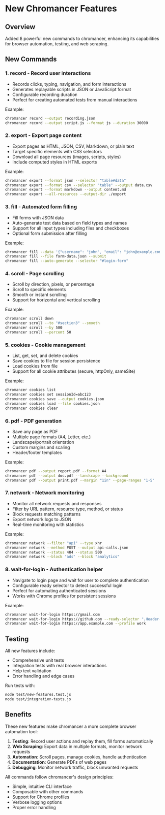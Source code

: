 # New Chromancer Features

## Overview
Added 8 powerful new commands to chromancer, enhancing its capabilities for browser automation, testing, and web scraping.

## New Commands

### 1. **record** - Record user interactions
- Records clicks, typing, navigation, and form interactions
- Generates replayable scripts in JSON or JavaScript format
- Configurable recording duration
- Perfect for creating automated tests from manual interactions

Example:
```bash
chromancer record --output recording.json
chromancer record --output script.js --format js --duration 30000
```

### 2. **export** - Export page content
- Export pages as HTML, JSON, CSV, Markdown, or plain text
- Target specific elements with CSS selectors
- Download all page resources (images, scripts, styles)
- Include computed styles in HTML exports

Example:
```bash
chromancer export --format json --selector "table#data"
chromancer export --format csv --selector "table" --output data.csv
chromancer export --format markdown --output content.md
chromancer export --all-resources --output-dir ./export
```

### 3. **fill** - Automated form filling
- Fill forms with JSON data
- Auto-generate test data based on field types and names
- Support for all input types including files and checkboxes
- Optional form submission after filling

Example:
```bash
chromancer fill --data '{"username": "john", "email": "john@example.com"}'
chromancer fill --file form-data.json --submit
chromancer fill --auto-generate --selector "#login-form"
```

### 4. **scroll** - Page scrolling
- Scroll by direction, pixels, or percentage
- Scroll to specific elements
- Smooth or instant scrolling
- Support for horizontal and vertical scrolling

Example:
```bash
chromancer scroll down
chromancer scroll --to "#section3" --smooth
chromancer scroll --by 500
chromancer scroll --percent 50
```

### 5. **cookies** - Cookie management
- List, get, set, and delete cookies
- Save cookies to file for session persistence
- Load cookies from file
- Support for all cookie attributes (secure, httpOnly, sameSite)

Example:
```bash
chromancer cookies list
chromancer cookies set sessionId=abc123
chromancer cookies save --output cookies.json
chromancer cookies load --file cookies.json
chromancer cookies clear
```

### 6. **pdf** - PDF generation
- Save any page as PDF
- Multiple page formats (A4, Letter, etc.)
- Landscape/portrait orientation
- Custom margins and scaling
- Header/footer templates

Example:
```bash
chromancer pdf --output report.pdf --format A4
chromancer pdf --output doc.pdf --landscape --background
chromancer pdf --output print.pdf --margin "1in" --page-ranges "1-5"
```

### 7. **network** - Network monitoring
- Monitor all network requests and responses
- Filter by URL pattern, resource type, method, or status
- Block requests matching patterns
- Export network logs to JSON
- Real-time monitoring with statistics

Example:
```bash
chromancer network --filter "api" --type xhr
chromancer network --method POST --output api-calls.json
chromancer network --status 404 --status 500
chromancer network --block "ads" --block "analytics"
```

### 8. **wait-for-login** - Authentication helper
- Navigate to login page and wait for user to complete authentication
- Configurable ready selector to detect successful login
- Perfect for automating authenticated sessions
- Works with Chrome profiles for persistent sessions

Example:
```bash
chromancer wait-for-login https://gmail.com
chromancer wait-for-login https://github.com --ready-selector ".Header-link--profile"
chromancer wait-for-login https://app.example.com --profile work
```

## Testing

All new features include:
- Comprehensive unit tests
- Integration tests with real browser interactions
- Help text validation
- Error handling and edge cases

Run tests with:
```bash
node test/new-features.test.js
node test/integration-tests.js
```

## Benefits

These new features make chromancer a more complete browser automation tool:

1. **Testing**: Record user actions and replay them, fill forms automatically
2. **Web Scraping**: Export data in multiple formats, monitor network requests
3. **Automation**: Scroll pages, manage cookies, handle authentication
4. **Documentation**: Generate PDFs of web pages
5. **Debugging**: Monitor network traffic, block unwanted requests

All commands follow chromancer's design principles:
- Simple, intuitive CLI interface
- Composable with other commands
- Support for Chrome profiles
- Verbose logging options
- Proper error handling